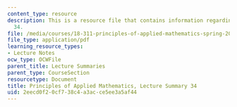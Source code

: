 ```yaml
---
content_type: resource
description: This is a resource file that contains information regarding lecture summary
  34.
file: /media/courses/18-311-principles-of-applied-mathematics-spring-2014/2eecd0f20cf738c4a3acce5ee3a5af44_MIT18_311S14_Lecture34.pdf
file_type: application/pdf
learning_resource_types:
- Lecture Notes
ocw_type: OCWFile
parent_title: Lecture Summaries
parent_type: CourseSection
resourcetype: Document
title: Principles of Applied Mathematics, Lecture Summary 34
uid: 2eecd0f2-0cf7-38c4-a3ac-ce5ee3a5af44
---
```

